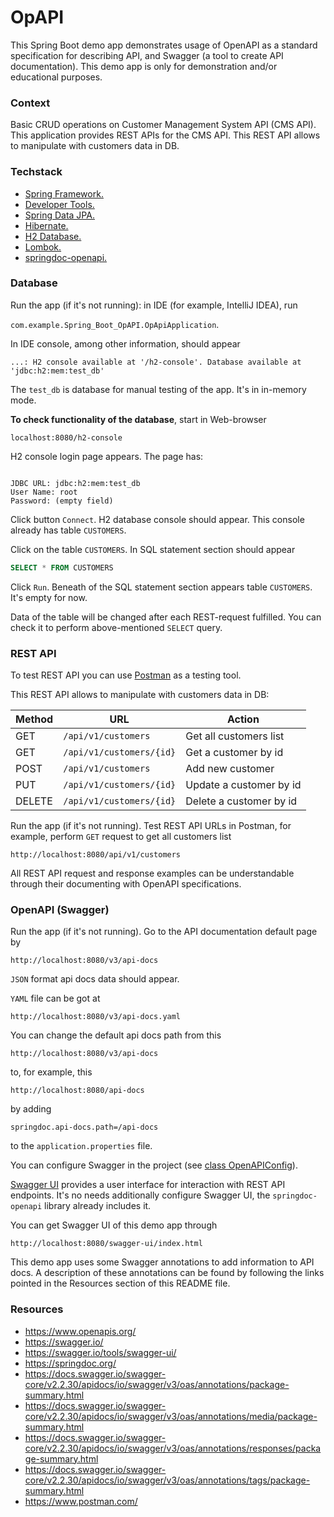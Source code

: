 
# OpAPI

This Spring Boot demo app demonstrates usage of OpenAPI as a standard specification 
for describing API, and Swagger (a tool to create API documentation).
This demo app is only for demonstration and/or educational purposes.


### Context

Basic CRUD operations on Customer Management System API (CMS API). 
This application provides REST APIs for the CMS API. 
This REST API allows to manipulate with customers data in DB.


### Techstack

* [Spring Framework.](https://spring.io/)
* [Developer Tools.](https://docs.spring.io/spring-boot/reference/using/devtools.html)
* [Spring Data JPA.](https://spring.io/projects/spring-data-jpa)
* [Hibernate.](https://hibernate.org/)
* [H2 Database.](https://www.h2database.com/html/main.html)
* [Lombok.](https://projectlombok.org/)
* [springdoc-openapi.](https://springdoc.org/)


### Database

Run the app (if it's not running): in IDE (for example, IntelliJ IDEA), run

`com.example.Spring_Boot_OpAPI.OpApiApplication`.

In IDE console, among other information, should appear

`...: H2 console available at '/h2-console'. Database available at 'jdbc:h2:mem:test_db'`

The `test_db` is database for manual testing of the app. It's in in-memory mode.

**To check functionality of the database**, start in Web-browser

`localhost:8080/h2-console`

H2 console login page appears. The page has:

```text

JDBC URL: jdbc:h2:mem:test_db
User Name: root
Password: (empty field)

```

Click button `Connect`. H2 database console should appear.
This console already has table `CUSTOMERS`.

Click on the table `CUSTOMERS`. In SQL statement section should appear

```sql
SELECT * FROM CUSTOMERS 
```

Click `Run`. Beneath of the SQL statement section appears table `CUSTOMERS`.
It's empty for now.

Data of the table will be changed after each REST-request fulfilled. 
You can check it to perform above-mentioned `SELECT` query.


### REST API 

To test REST API you can use [Postman](https://www.postman.com/) as a testing tool.

This REST API allows to manipulate with customers data in DB:

| Method    | URL                      | Action                       |
|-----------|--------------------------|------------------------------|
| GET       | `/api/v1/customers`      | Get all customers list       | 
| GET       | `/api/v1/customers/{id}` | Get a customer by id         |
| POST      | `/api/v1/customers`      | Add new customer             |
| PUT       | `/api/v1/customers/{id}` | Update a customer by id      |
| DELETE    | `/api/v1/customers/{id}` | Delete a customer by id      |


Run the app (if it's not running). Test REST API URLs in Postman, 
for example, perform `GET` request to get all customers list

```text
http://localhost:8080/api/v1/customers
```

All REST API request and response examples can be understandable 
through their documenting with OpenAPI specifications.


### OpenAPI (Swagger)

Run the app (if it's not running). Go to the API documentation default page
by 
```text
http://localhost:8080/v3/api-docs
```
`JSON` format api docs data should appear.

`YAML` file can be got at
```text
http://localhost:8080/v3/api-docs.yaml
```

You can change the default api docs path from this

```text
http://localhost:8080/v3/api-docs
```

to, for example, this
```text
http://localhost:8080/api-docs
```

by adding

```text
springdoc.api-docs.path=/api-docs
```

to the `application.properties` file.

You can configure Swagger in the project 
(see [class OpenAPIConfig](src/main/java/com/example/Spring_Boot_OpAPI/config/OpenAPIConfig.java)).

[Swagger UI](https://swagger.io/tools/swagger-ui/) provides a user interface
for interaction with REST API endpoints.
It's no needs additionally configure Swagger UI, the `springdoc-openapi`
library already includes it.

You can get Swagger UI of this demo app through 
```text
http://localhost:8080/swagger-ui/index.html
```

This demo app uses some Swagger annotations to add information to API docs.
A description of these annotations can be found by following the links pointed 
in the Resources section of this README file.


### Resources

* https://www.openapis.org/
* https://swagger.io/
* https://swagger.io/tools/swagger-ui/
* https://springdoc.org/
* https://docs.swagger.io/swagger-core/v2.2.30/apidocs/io/swagger/v3/oas/annotations/package-summary.html
* https://docs.swagger.io/swagger-core/v2.2.30/apidocs/io/swagger/v3/oas/annotations/media/package-summary.html
* https://docs.swagger.io/swagger-core/v2.2.30/apidocs/io/swagger/v3/oas/annotations/responses/package-summary.html
* https://docs.swagger.io/swagger-core/v2.2.30/apidocs/io/swagger/v3/oas/annotations/tags/package-summary.html
* https://www.postman.com/


